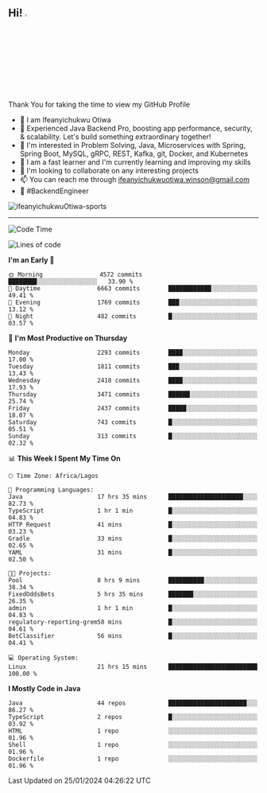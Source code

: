 <!-- BLOG-POST-LIST:START --><!-- BLOG-POST-LIST:END -->

## Hi! <img src="https://media.giphy.com/media/hvRJCLFzcasrR4ia7z/giphy.gif" width="4%"> 

Thank You for taking the time to view my GitHub Profile

- 👋 I am Ifeanyichukwu Otiwa
- 🚀 Experienced Java Backend Pro, boosting app performance, security, & scalability. Let's build something extraordinary together!
- 👀 I'm interested in Problem Solving, Java, Microservices with Spring, Spring Boot, MySQL, gRPC, REST, Kafka, git, Docker, and Kubernetes
- 🌱 I am a fast learner and I'm currently learning and improving my skills
- 💞️ I'm looking to collaborate on any interesting projects
- 📫 You can reach me through ifeanyichukwuotiwa.winson@gmail.com
- 🚀 #BackendEngineer

<p align="left" marginTop="10px"> <img src="https://komarev.com/ghpvc/?username=ifeanyichukwuOtiwa-sports&label=Profile%20views&color=0e75b6&style=for-the-badge" alt="ifeanyichukwuOtiwa-sports" /> </p>

***

<!--START_SECTION:waka-->
![Code Time](http://img.shields.io/badge/Code%20Time-2%2C155%20hrs%201%20min-blue)

![Lines of code](https://img.shields.io/badge/From%20Hello%20World%20I%27ve%20Written-4.6%20million%20lines%20of%20code-blue)

**I'm an Early 🐤** 

```text
🌞 Morning                4572 commits        ████████░░░░░░░░░░░░░░░░░   33.90 % 
🌆 Daytime                6663 commits        ████████████░░░░░░░░░░░░░   49.41 % 
🌃 Evening                1769 commits        ███░░░░░░░░░░░░░░░░░░░░░░   13.12 % 
🌙 Night                  482 commits         █░░░░░░░░░░░░░░░░░░░░░░░░   03.57 % 
```
📅 **I'm Most Productive on Thursday** 

```text
Monday                   2293 commits        ████░░░░░░░░░░░░░░░░░░░░░   17.00 % 
Tuesday                  1811 commits        ███░░░░░░░░░░░░░░░░░░░░░░   13.43 % 
Wednesday                2418 commits        ████░░░░░░░░░░░░░░░░░░░░░   17.93 % 
Thursday                 3471 commits        ██████░░░░░░░░░░░░░░░░░░░   25.74 % 
Friday                   2437 commits        █████░░░░░░░░░░░░░░░░░░░░   18.07 % 
Saturday                 743 commits         █░░░░░░░░░░░░░░░░░░░░░░░░   05.51 % 
Sunday                   313 commits         █░░░░░░░░░░░░░░░░░░░░░░░░   02.32 % 
```


📊 **This Week I Spent My Time On** 

```text
🕑︎ Time Zone: Africa/Lagos

💬 Programming Languages: 
Java                     17 hrs 35 mins      █████████████████████░░░░   82.73 % 
TypeScript               1 hr 1 min          █░░░░░░░░░░░░░░░░░░░░░░░░   04.83 % 
HTTP Request             41 mins             █░░░░░░░░░░░░░░░░░░░░░░░░   03.23 % 
Gradle                   33 mins             █░░░░░░░░░░░░░░░░░░░░░░░░   02.65 % 
YAML                     31 mins             █░░░░░░░░░░░░░░░░░░░░░░░░   02.50 % 

🐱‍💻 Projects: 
Pool                     8 hrs 9 mins        ██████████░░░░░░░░░░░░░░░   38.34 % 
FixedOddsBets            5 hrs 35 mins       ███████░░░░░░░░░░░░░░░░░░   26.35 % 
admin                    1 hr 1 min          █░░░░░░░░░░░░░░░░░░░░░░░░   04.83 % 
regulatory-reporting-grem58 mins             █░░░░░░░░░░░░░░░░░░░░░░░░   04.61 % 
BetClassifier            56 mins             █░░░░░░░░░░░░░░░░░░░░░░░░   04.41 % 

💻 Operating System: 
Linux                    21 hrs 15 mins      █████████████████████████   100.00 % 
```

**I Mostly Code in Java** 

```text
Java                     44 repos            ██████████████████████░░░   86.27 % 
TypeScript               2 repos             █░░░░░░░░░░░░░░░░░░░░░░░░   03.92 % 
HTML                     1 repo              ░░░░░░░░░░░░░░░░░░░░░░░░░   01.96 % 
Shell                    1 repo              ░░░░░░░░░░░░░░░░░░░░░░░░░   01.96 % 
Dockerfile               1 repo              ░░░░░░░░░░░░░░░░░░░░░░░░░   01.96 % 
```




 Last Updated on 25/01/2024 04:26:22 UTC
<!--END_SECTION:waka-->

<!--
<p align="center">
![trophy](https://github-profile-trophy.vercel.app/?username=ifeanyichukwuOtiwa-sports&theme=onedark) (https://github.com/ryo-ma/github-profile-trophy)
</p>
-->

<!---
ifeanyi-otiwa/ifeanyi-otiwa is a ✨ special ✨ repository because its `README.md` (this file) appears on your GitHub profile.
You can click the Preview link to take a look at your changes.
--->
